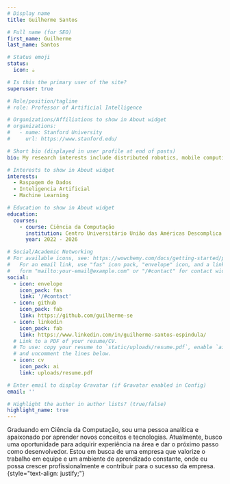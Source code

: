 ```yaml
---
# Display name
title: Guilherme Santos

# Full name (for SEO)
first_name: Guilherme
last_name: Santos

# Status emoji
status:
  icon: ☕️

# Is this the primary user of the site?
superuser: true

# Role/position/tagline
# role: Professor of Artificial Intelligence

# Organizations/Affiliations to show in About widget
# organizations:
#   - name: Stanford University
#     url: https://www.stanford.edu/

# Short bio (displayed in user profile at end of posts)
bio: My research interests include distributed robotics, mobile computing and programmable matter.

# Interests to show in About widget
interests:
  - Raspagem de Dados
  - Inteligencia Artificial
  - Machine Learning

# Education to show in About widget
education:
  courses:
    - course: Ciência da Computação
      institution: Centro Universitário União das Américas Descomplica
      year: 2022 - 2026

# Social/Academic Networking
# For available icons, see: https://wowchemy.com/docs/getting-started/page-builder/#icons
#   For an email link, use "fas" icon pack, "envelope" icon, and a link in the
#   form "mailto:your-email@example.com" or "/#contact" for contact widget.
social:
  - icon: envelope
    icon_pack: fas
    link: '/#contact'
  - icon: github
    icon_pack: fab
    link: https://github.com/guilherme-se
  - icon: linkedin
    icon_pack: fab
    link: https://www.linkedin.com/in/guilherme-santos-espindula/
  # Link to a PDF of your resume/CV.
  # To use: copy your resume to `static/uploads/resume.pdf`, enable `ai` icons in `params.yaml`,
  # and uncomment the lines below.
  - icon: cv
    icon_pack: ai
    link: uploads/resume.pdf

# Enter email to display Gravatar (if Gravatar enabled in Config)
email: ''

# Highlight the author in author lists? (true/false)
highlight_name: true
---
```


Graduando em Ciência da Computação, sou uma pessoa analítica e apaixonado por aprender novos conceitos e tecnologias. Atualmente, busco uma oportunidade para adquirir experiência na área e dar o próximo passo como desenvolvedor. Estou em busca de uma empresa que valorize o trabalho em equipe e um ambiente de aprendizado constante, onde eu possa crescer profissionalmente e contribuir para o sucesso da empresa.
{style="text-align: justify;"}

